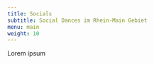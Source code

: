 ```yaml
---
title: Socials
subtitle: Social Dances im Rhein-Main Gebiet
menu: main
weight: 10
---
```

Lorem ipsum